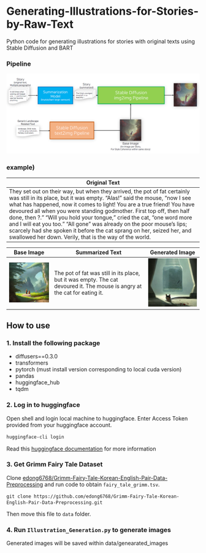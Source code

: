 # Generating-Illustrations-for-Stories-by-Raw-Text
Python code for generating illustrations for stories with original texts using Stable Diffusion and BART
### Pipeline
![image](assets/Pipeline.png)
### example)
|Original Text|
|-|
|They set out on their way, but when they arrived, the pot of fat certainly was still in its place, but it was empty. “Alas!” said the mouse, “now I see what has happened, now it comes to light! You are a true friend! You have devoured all when you were standing godmother. First top off, then half done, then ?.” “Will you hold your tongue,” cried the cat, “one word more and I will eat you too.” “All gone” was already on the poor mouse’s lips; scarcely had she spoken it before the cat sprang on her, seized her, and swallowed her down. Verily, that is the way of the world.|

|Base Image|Summarized Text|Generated Image|
|-|-|-|
|![image](assets/example3_base.PNG)|The pot of fat was still in its place, but it was empty. The cat devoured it. The mouse is angry at the cat for eating it.|![image](assets/example3_gen_summarized.PNG)|
## How to use
### 1. Install the following package
  - diffusers==0.3.0
  - transformers
  - pytorch (must install version corresponding to local cuda version)
  - pandas
  - huggingface_hub
  - tqdm

### 2. Log in to huggingface
Open shell and login local machine to huggingface. Enter Access Token provided from your huggingface account. 
```bash
huggingface-cli login
```
Read this [huggingface documentation](https://huggingface.co/docs/hub/security-tokens) for more information

### 3. Get Grimm Fairy Tale Dataset
Clone [edong6768/Grimm-Fairy-Tale-Korean-English-Pair-Data-Preprocessing](https://github.com/edong6768/Grimm-Fairy-Tale-Korean-English-Pair-Data-Preprocessing) and run code to obtain `fairy_tale_grimm.tsv`.
```
git clone https://github.com/edong6768/Grimm-Fairy-Tale-Korean-English-Pair-Data-Preprocessing.git
```
Then move this file to `data` folder.

### 4. Run `Illustration_Generation.py` to generate images
Generated images will be saved within data/genearated_images
